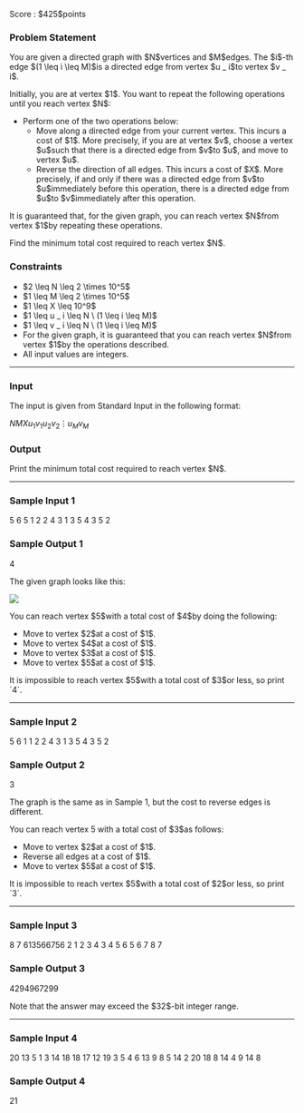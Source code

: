 
<div>

<span>

<span>

<p>
Score : $425$points
</p>

<div>

<section>

### **Problem Statement**

<p>
You are given a directed graph with $N$vertices and $M$edges.
The $i$-th edge $(1 \leq i \leq M)$is a directed edge from vertex $u _ i$to vertex $v _ i$.
</p>

<p>
Initially, you are at vertex $1$. You want to repeat the following operations until you reach vertex $N$:
</p>

<ul>

<li>
Perform one of the two operations below:
<ul>

<li>
Move along a directed edge from your current vertex. This incurs a cost of $1$. More precisely, if you are at vertex $v$, choose a vertex $u$such that there is a directed edge from $v$to $u$, and move to vertex $u$.
</li>

<li>
Reverse the direction of all edges. This incurs a cost of $X$. More precisely, if and only if there was a directed edge from $v$to $u$immediately before this operation, there is a directed edge from $u$to $v$immediately after this operation.
</li>

</ul>

</li>

</ul>

<p>
It is guaranteed that, for the given graph, you can reach vertex $N$from vertex $1$by repeating these operations.
</p>

<p>
Find the minimum total cost required to reach vertex $N$.
</p>

</section>

</div>

<div>

<section>

### **Constraints**

<ul>

<li>
$2 \leq N \leq 2 \times 10^5$
</li>

<li>
$1 \leq M \leq 2 \times 10^5$
</li>

<li>
$1 \leq X \leq 10^9$
</li>

<li>
$1 \leq u _ i \leq N \ (1 \leq i \leq M)$
</li>

<li>
$1 \leq v _ i \leq N \ (1 \leq i \leq M)$
</li>

<li>
For the given graph, it is guaranteed that you can reach vertex $N$from vertex $1$by the operations described.
</li>

<li>
All input values are integers.
</li>

</ul>

</section>

</div>

---

<div>

<div>

<section>

### **Input**

<p>
The input is given from Standard Input in the following format:
</p>

<div>

$N$$M$$X$$u _ 1$$v _ 1$$u _ 2$$v _ 2$$\vdots$$u _ M$$v _ M$
</div>

</section>

</div>

<div>

<section>

### **Output**

<p>
Print the minimum total cost required to reach vertex $N$.
</p>

</section>

</div>

</div>

---

<div>

<section>

### **Sample Input 1**

<div>

5 6 5
1 2
2 4
3 1
3 5
4 3
5 2

</div>

</section>

</div>

<div>

<section>

### **Sample Output 1**

<div>

4

</div>

<p>
The given graph looks like this:
</p>

<p>

<img src="https://img.atcoder.jp/abc395/3eadd962b032deb2e1f5475e3f12208f.png">

</img>

</p>

<p>
You can reach vertex $5$with a total cost of $4$by doing the following:
</p>

<ul>

<li>
Move to vertex $2$at a cost of $1$.
</li>

<li>
Move to vertex $4$at a cost of $1$.
</li>

<li>
Move to vertex $3$at a cost of $1$.
</li>

<li>
Move to vertex $5$at a cost of $1$.
</li>

</ul>

<p>
It is impossible to reach vertex $5$with a total cost of $3$or less, so print `4`.
</p>

</section>

</div>

---

<div>

<section>

### **Sample Input 2**

<div>

5 6 1
1 2
2 4
3 1
3 5
4 3
5 2

</div>

</section>

</div>

<div>

<section>

### **Sample Output 2**

<div>

3

</div>

<p>
The graph is the same as in Sample 1, but the cost to reverse edges is different.
</p>

<p>
You can reach vertex 5 with a total cost of $3$as follows:
</p>

<ul>

<li>
Move to vertex $2$at a cost of $1$.
</li>

<li>
Reverse all edges at a cost of $1$.
</li>

<li>
Move to vertex $5$at a cost of $1$.
</li>

</ul>

<p>
It is impossible to reach vertex $5$with a total cost of $2$or less, so print `3`.
</p>

</section>

</div>

---

<div>

<section>

### **Sample Input 3**

<div>

8 7 613566756
2 1
2 3
4 3
4 5
6 5
6 7
8 7

</div>

</section>

</div>

<div>

<section>

### **Sample Output 3**

<div>

4294967299

</div>

<p>
Note that the answer may exceed the $32$-bit integer range.
</p>

</section>

</div>

---

<div>

<section>

### **Sample Input 4**

<div>

20 13 5
1 3
14 18
18 17
12 19
3 5
4 6
13 9
8 5
14 2
20 18
8 14
4 9
14 8

</div>

</section>

</div>

<div>

<section>

### **Sample Output 4**

<div>

21

</div>

</section>

</div>

</span>

</span>

</div>
